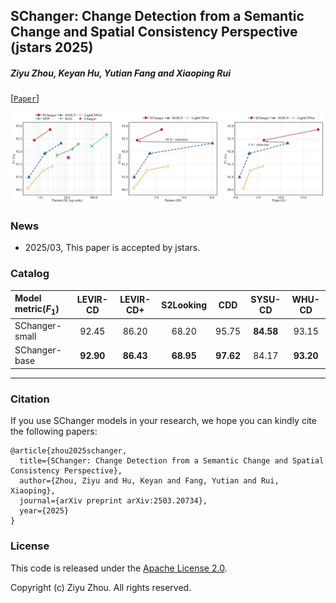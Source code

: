 ## SChanger: Change Detection from a Semantic Change and Spatial Consistency Perspective (jstars 2025)

<h5 align="left">Ziyu Zhou, Keyan Hu, Yutian Fang and Xiaoping Rui</h5>

[[`Paper`](https://arxiv.org/abs/2503.20734)]



<p align="center">
    <img src="./assets/compare.png" width="1200">
</p>

### News

- 2025/03, This paper is accepted by jstars.

### Catalog

| Model metric($F_1$)      | LEVIR-CD | LEVIR-CD+ | S2Looking | CDD | SYSU-CD | WHU-CD |
|:--------------------------------|:--------:|:-------------:|:--------------:|:-------------------------------:|:-------------------------------:|:-------------------------------:|
| SChanger-small | 92.45 |     86.20 |      68.20      | 95.75 | **84.58** | 93.15 |
| SChanger-base | **92.90** | **86.43** |    **68.95**    | **97.62** | 84.17 | **93.20** |



---------------------



### Citation

If you use SChanger models in your research, we hope you can kindly cite the following papers:
```text
@article{zhou2025schanger,
  title={SChanger: Change Detection from a Semantic Change and Spatial Consistency Perspective},
  author={Zhou, Ziyu and Hu, Keyan and Fang, Yutian and Rui, Xiaoping},
  journal={arXiv preprint arXiv:2503.20734},
  year={2025}
}
```

### License
This code is released under the [Apache License 2.0](https://github.com/Z-Zheng/ChangeStar/blob/master/LICENSE).

Copyright (c) Ziyu Zhou. All rights reserved.

